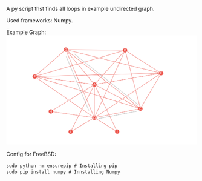 
A py script thst finds all loops in example undirected graph. 

Used frameworks: Numpy.

Example Graph:
![Graph example](https://github.com/Smira87/Loop_Finder/blob/master/Graph_Dracula.png)

Config for FreeBSD:

```
sudo python -m ensurepip # Installing pip
sudo pip install numpy # Innstalling Numpy
```

